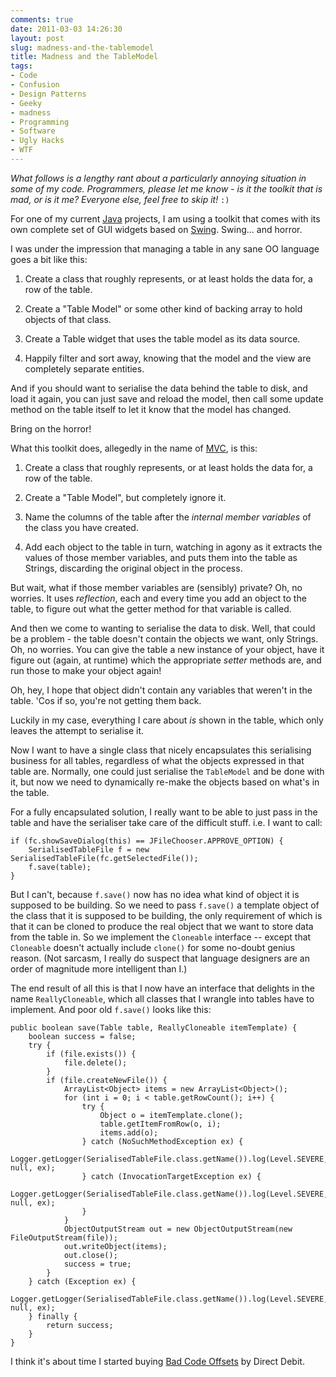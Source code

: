 ```yaml
---
comments: true
date: 2011-03-03 14:26:30
layout: post
slug: madness-and-the-tablemodel
title: Madness and the TableModel
tags:
- Code
- Confusion
- Design Patterns
- Geeky
- madness
- Programming
- Software
- Ugly Hacks
- WTF
---
```


_What follows is a lengthy rant about a particularly annoying situation in some of my code.  Programmers, please let me know - is it the toolkit that is mad, or is it me?  Everyone else, feel free to skip it!_ `:)`

For one of my current [Java](http://www.java.com/) projects, I am using a toolkit that comes with its own complete set of GUI widgets based on [Swing](http://en.wikipedia.org/wiki/Swing_(Java)).  Swing... and horror.

I was under the impression that managing a table in any sane OO language goes a bit like this:

  1. Create a class that roughly represents, or at least holds the data for, a row of the table.

  2. Create a "Table Model" or some other kind of backing array to hold objects of that class.

  3. Create a Table widget that uses the table model as its data source.

  4. Happily filter and sort away, knowing that the model and the view are completely separate entities.

And if you should want to serialise the data behind the table to disk, and load it again, you can just save and reload the model, then call some update method on the table itself to let it know that the model has changed.

Bring on the horror!

What this toolkit does, allegedly in the name of [MVC](http://en.wikipedia.org/wiki/Model%E2%80%93view%E2%80%93controller), is this:

  1. Create a class that roughly represents, or at least holds the data for, a row of the table.

  2. Create a "Table Model", but completely ignore it.

  3. Name the columns of the table after the _internal member variables_ of the class you have created.

  4. Add each object to the table in turn, watching in agony as it extracts the values of those member variables, and puts them into the table as Strings, discarding the original object in the process.

But wait, what if those member variables are (sensibly) private?  Oh, no worries.  It uses _reflection_, each and every time you add an object to the table, to figure out what the getter method for that variable is called.

And then we come to wanting to serialise the data to disk.  Well, that could be a problem - the table doesn't contain the objects we want, only Strings.  Oh, no worries.  You can give the table a new instance of your object, have it figure out (again, at runtime) which the appropriate _setter_ methods are, and run those to make your object again!

Oh, hey, I hope that object didn't contain any variables that weren't in the table.  'Cos if so, you're not getting them back.

Luckily in my case, everything I care about _is_ shown in the table, which only leaves the attempt to serialise it.

Now I want to have a single class that nicely encapsulates this serialising business for all tables, regardless of what the objects expressed in that table are.  Normally, one could just serialise the `TableModel` and be done with it, but now we need to dynamically re-make the objects based on what's in the table.

For a fully encapsulated solution, I really want to be able to just pass in the table and have the serialiser take care of the difficult stuff.  i.e. I want to call:

    
    if (fc.showSaveDialog(this) == JFileChooser.APPROVE_OPTION) {
        SerialisedTableFile f = new SerialisedTableFile(fc.getSelectedFile());
        f.save(table);
    }

But I can't, because `f.save()` now has no idea what kind of object it is supposed to be building.  So we need to pass `f.save()` a template object of the class that it is supposed to be building, the only requirement of which is that it can be cloned to produce the real object that we want to store data from the table in.  So we implement the `Cloneable` interface -- except that `Cloneable` doesn't actually include `clone()` for some no-doubt genius reason.  (Not sarcasm, I really do suspect that language designers are an order of magnitude more intelligent than I.)

The end result of all this is that I now have an interface that delights in the name `ReallyCloneable`, which all classes that I wrangle into tables have to implement.  And poor old `f.save()` looks like this:

    
    public boolean save(Table table, ReallyCloneable itemTemplate) {
        boolean success = false;
        try {
            if (file.exists()) {
                file.delete();
            }
            if (file.createNewFile()) {
                ArrayList<Object> items = new ArrayList<Object>();
                for (int i = 0; i < table.getRowCount(); i++) {
                    try {
                        Object o = itemTemplate.clone();
                        table.getItemFromRow(o, i);
                        items.add(o);
                    } catch (NoSuchMethodException ex) {
                        Logger.getLogger(SerialisedTableFile.class.getName()).log(Level.SEVERE, null, ex);
                    } catch (InvocationTargetException ex) {
                        Logger.getLogger(SerialisedTableFile.class.getName()).log(Level.SEVERE, null, ex);
                    }
                }
                ObjectOutputStream out = new ObjectOutputStream(new FileOutputStream(file));
                out.writeObject(items);
                out.close();
                success = true;
            }
        } catch (Exception ex) {
            Logger.getLogger(SerialisedTableFile.class.getName()).log(Level.SEVERE, null, ex);
        } finally {
            return success;
        }
    }

I think it's about time I started buying [Bad Code Offsets](http://codeoffsets.com/Buy.aspx) by Direct Debit.
